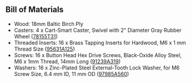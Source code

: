## Bill of Materials

- Wood: 18mm Baltic Birch Ply
- Casters: 4 x Cart-Smart Caster, Swivel with 2" Diameter Gray Rubber Wheel ([78155T31](https://www.mcmaster.com/#78155t31/=1bm5x0f))
- Threaded Inserts: 16 x Brass Tapping Inserts for Hardwood, M6 x 1 mm Thread Size ([95631A125](https://www.mcmaster.com/#95631a125/=1bm5y3o))
- Screws: 16 x Button Head Hex Drive Screws, Black-Oxide Alloy Steel, M6 x 1mm Thread, 14mm Long ([91239A319](https://www.mcmaster.com/#91239a319/=1bm5ys9))
- Washers: 16 x Zinc-Plated Steel External-Tooth Lock Washer, for M6 Screw Size, 6.4 mm ID, 11 mm OD ([97985A560](https://www.mcmaster.com/#97985a560/=1bm5znq))

